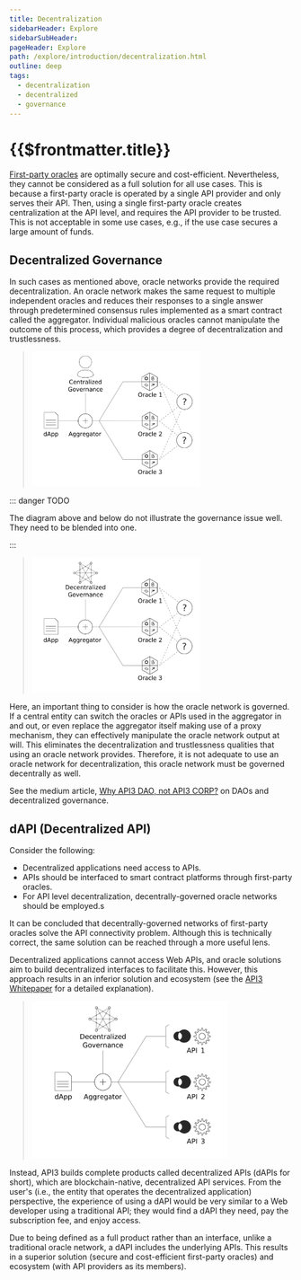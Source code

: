 ```yaml
---
title: Decentralization
sidebarHeader: Explore
sidebarSubHeader:
pageHeader: Explore
path: /explore/introduction/decentralization.html
outline: deep
tags:
  - decentralization
  - decentralized
  - governance
---
```


<PageHeader/>

<SearchHighlight/>

# {{$frontmatter.title}}

[First-party oracles](./connectivity-problem.md#what-are-first-party-oracles)
are optimally secure and cost-efficient. Nevertheless, they cannot be considered
as a full solution for all use cases. This is because a first-party oracle is
operated by a single API provider and only serves their API. Then, using a
single first-party oracle creates centralization at the API level, and requires
the API provider to be trusted. This is not acceptable in some use cases, e.g.,
if the use case secures a large amount of funds.

## Decentralized Governance

In such cases as mentioned above, oracle networks provide the required
decentralization. An oracle network makes the same request to multiple
independent oracles and reduces their responses to a single answer through
predetermined consensus rules implemented as a smart contract called the
aggregator. Individual malicious oracles cannot manipulate the outcome of this
process, which provides a degree of decentralization and trustlessness.

> <img src="../assets/images/central-governance.png" width="300"/>

::: danger TODO

The diagram above and below do not illustrate the governance issue well. They
need to be blended into one.

:::

> <img src="../assets/images/decentral-governance.png" width="300"/>

Here, an important thing to consider is how the oracle network is governed. If a
central entity can switch the oracles or APIs used in the aggregator in and out,
or even replace the aggregator itself making use of a proxy mechanism, they can
effectively manipulate the oracle network output at will. This eliminates the
decentralization and trustlessness qualities that using an oracle network
provides. Therefore, it is not adequate to use an oracle network for
decentralization, this oracle network must be governed decentrally as well.

See the medium article,
[Why API3 DAO, not API3 CORP?](https://medium.com/api3/why-api3-dao-not-api3-corp-2dde51c537c1)<externalLinkImage/>
on DAOs and decentralized governance.

## dAPI (Decentralized API)

Consider the following:

- Decentralized applications need access to APIs.
- APIs should be interfaced to smart contract platforms through first-party
  oracles.
- For API level decentralization, decentrally-governed oracle networks should be
  employed.s

It can be concluded that decentrally-governed networks of first-party oracles
solve the API connectivity problem. Although this is technically correct, the
same solution can be reached through a more useful lens.

Decentralized applications cannot access Web APIs, and oracle solutions aim to
build decentralized interfaces to facilitate this. However, this approach
results in an inferior solution and ecosystem (see the
<a href="/api3-whitepaper-v1.0.3.pdf" target="_api3-whitepaper">API3
Whitepaper</a><externalLinkImage/> for a detailed explanation).

> <img src="../assets/images/dapi.png" width="350"/>

Instead, API3 builds complete products called decentralized APIs (dAPIs for
short), which are blockchain-native, decentralized API services. From the user's
(i.e., the entity that operates the decentralized application) perspective, the
experience of using a dAPI would be very similar to a Web developer using a
traditional API; they would find a dAPI they need, pay the subscription fee, and
enjoy access.

Due to being defined as a full product rather than an interface, unlike a
traditional oracle network, a dAPI includes the underlying APIs. This results in
a superior solution (secure and cost-efficient first-party oracles) and
ecosystem (with API providers as its members).
